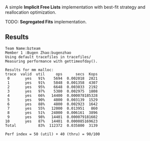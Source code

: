 A simple **Implicit Free Lists** implementation with best-fit strategy and reallocation optimization.

TODO: **Segregated Fits** implementation.

## Results
```
Team Name:bzteam
Member 1 :Bugen Zhao:bugenzhao
Using default tracefiles in tracefiles/
Measuring performance with gettimeofday().

Results for mm malloc:
trace  valid  util     ops      secs  Kops
 0       yes   91%    5694  0.002018  2821
 1       yes   91%    5848  0.001358  4307
 2       yes   95%    6648  0.003033  2192
 3       yes   97%    5380  0.002975  1808
 4       yes   66%   14400  0.000078185328
 5       yes   90%    4800  0.003139  1529
 6       yes   88%    4800  0.002923  1642
 7       yes   55%   12000  0.013951   860
 8       yes   51%   24000  0.006161  3896
 9       yes   98%   14401  0.000079181602
10       yes   87%   14401  0.000085169623
Total          83%  112372  0.035800  3139

Perf index = 50 (util) + 40 (thru) = 90/100
```

